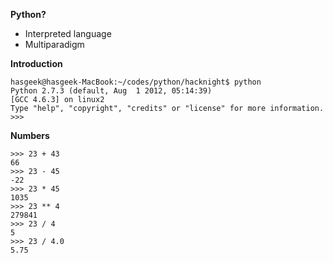 **Python?**

- Interpreted language
- Multiparadigm

**Introduction**
```
hasgeek@hasgeek-MacBook:~/codes/python/hacknight$ python
Python 2.7.3 (default, Aug  1 2012, 05:14:39) 
[GCC 4.6.3] on linux2
Type "help", "copyright", "credits" or "license" for more information.
>>>
```

**Numbers**
```
>>> 23 + 43
66
>>> 23 - 45
-22
>>> 23 * 45
1035
>>> 23 ** 4
279841
>>> 23 / 4
5
>>> 23 / 4.0
5.75
```
